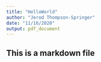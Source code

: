 ```yaml
---
title: "HelloWorld"
author: "Jerod Thompson-Springer"
date: "11/16/2020"
output: pdf_document
---
```


## This is a markdown file